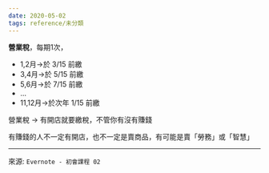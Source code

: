 ```yaml
---
date: 2020-05-02
tags: reference/未分類
---
```


**營業稅**，每期1次，
- 1,2月→於 3/15 前繳
- 3,4月→於 5/15 前繳
- 5,6月→於 7/15 前繳
- …
- 11,12月→於次年 1/15 前繳

營業稅 → 有開店就要繳稅，不管你有沒有賺錢

有賺錢的人不一定有開店，也不一定是賣商品，有可能是賣「勞務」或「智慧」

---
來源: `Evernote - 初會課程 02`